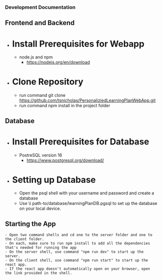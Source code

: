 ### Development Documentation

## Frontend and Backend

- # Install Prerequisites for Webapp

  - node.js and npm
    - <https://nodejs.org/en/download>

- # Clone Repository

  - run command git clone <https://github.com/tsnicholas/PersonaliziedLearningPlanWebApp.git>
  - run command npm install in the project folder

## Database

- # Install Prerequisites for Database

  - PostreSQL version 16
    - <https://www.postgresql.org/download/>

- # Setting up Database

  - Open the psql shell with your username and password and create a database
  - Use \i path-to/database/learningPlanDB.pgsql to set up the database on your local device.

## Starting the App

    - Open two command shells and cd one to the server folder and one to the client folder.
    - On each, make sure to run npm install to add all the dependencies that's needed for running the app
    - On the server shell, use command "npm run dev" to start up the server.
    - On the client shell, use command "npm run start" to start up the react app.
    - If the react app doesn't automatically open on your browser, open the link provided in the shell.
